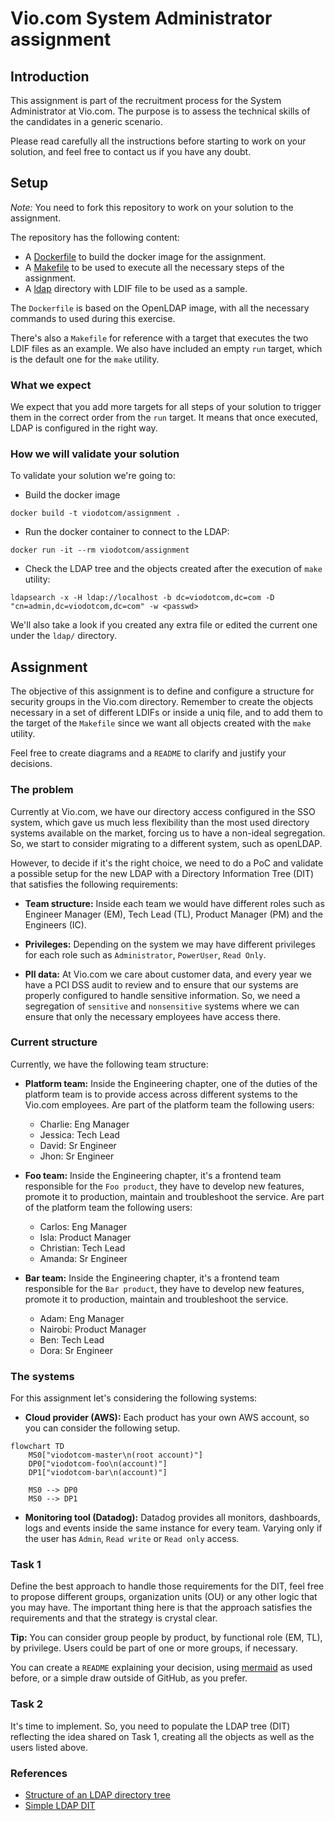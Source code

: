 # Vio.com System Administrator assignment

## Introduction

This assignment is part of the recruitment process for the System Administrator at Vio.com. The purpose is to assess the technical skills of the candidates in a generic scenario.

Please read carefully all the instructions before starting to work on your solution, and feel free to contact us if you have any doubt.

## Setup

*Note:* You need to fork this repository to work on your solution to the assignment.

The repository has the following content:

* A [Dockerfile](./Dockerfile) to build the docker image for the assignment.
* A [Makefile](./Makefile) to be used to execute all the necessary steps of the assignment.
* A [ldap](./ldap/) directory with LDIF file to be used as a sample.

The `Dockerfile` is based on the OpenLDAP image, with all the necessary commands to used during this exercise.

There's also a `Makefile` for reference with a target that executes the two LDIF files as an example. We also have included an empty `run` target, which is the default one for the `make` utility.

### What we expect

We expect that you add more targets for all steps of your solution to trigger them in the correct order from the `run` target. It means that once executed, LDAP is configured in the right way.

### How we will validate your solution

To validate your solution we're going to:

* Build the docker image

```docker
docker build -t viodotcom/assignment .
```

* Run the docker container to connect to the LDAP:

```docker
docker run -it --rm viodotcom/assignment
```

* Check the LDAP tree and the objects created after the execution of `make` utility:

```docker
ldapsearch -x -H ldap://localhost -b dc=viodotcom,dc=com -D "cn=admin,dc=viodotcom,dc=com" -w <passwd>
```

We'll also take a look if you created any extra file or edited the current one under the `ldap/` directory.

## Assignment

The objective of this assignment is to define and configure a structure for security groups in the Vio.com directory.
Remember to create the objects necessary in a set of different LDIFs or inside a uniq file, and to add them to the target of the `Makefile` since we want all objects created with the `make` utility.

Feel free to create diagrams and a `README` to clarify and justify your decisions.

### The problem

Currently at Vio.com, we have our directory access configured in the SSO system, which gave us much less flexibility than the most used directory systems available on the market, forcing us to have a non-ideal segregation. So, we start to consider migrating to a different system, such as openLDAP.

However, to decide if it's the right choice, we need to do a PoC and validate a possible setup for the new LDAP with a Directory Information Tree (DIT) that satisfies the following requirements:

* **Team structure:** Inside each team we would have different roles such as Engineer Manager (EM), Tech Lead (TL), Product Manager (PM) and the Engineers (IC).

* **Privileges:** Depending on the system we may have different privileges for each role such as `Administrator`, `PowerUser`, `Read Only`.

* **PII data:** At Vio.com we care about customer data, and every year we have a PCI DSS audit to review and to ensure that our systems are properly configured to handle sensitive information. So, we need a segregation of `sensitive` and `nonsensitive` systems where we can ensure that only the necessary employees have access there.

### Current structure

Currently, we have the following team structure:

* **Platform team:** Inside the Engineering chapter, one of the duties of the platform team is to provide access across different systems to the Vio.com employees. Are part of the platform team the following users:
  * Charlie: Eng Manager
  * Jessica: Tech Lead
  * David: Sr Engineer
  * Jhon: Sr Engineer

* **Foo team:** Inside the Engineering chapter, it's a frontend team responsible for the `Foo product`, they have to develop new features, promote it to production, maintain and troubleshoot the service. Are part of the platform team the following users:
  * Carlos: Eng Manager
  * Isla: Product Manager
  * Christian: Tech Lead
  * Amanda: Sr Engineer

* **Bar team:** Inside the Engineering chapter, it's a frontend team responsible for the `Bar product`, they have to develop new features, promote it to production, maintain and troubleshoot the service.
  * Adam: Eng Manager
  * Nairobi: Product Manager
  * Ben: Tech Lead
  * Dora: Sr Engineer

### The systems

For this assignment let's considering the following systems:

* **Cloud provider (AWS):** Each product has your own AWS account, so you can consider the following setup.

```mermaid
flowchart TD
    MS0["viodotcom-master\n(root account)"]
    DP0["viodotcom-foo\n(account)"]
    DP1["viodotcom-bar\n(account)"]

    MS0 --> DP0
    MS0 --> DP1
```

* **Monitoring tool (Datadog):** Datadog provides all monitors, dashboards, logs and events inside the same instance for every team. Varying only if the user has `Admin`, `Read write` or `Read only` access.

### Task 1

Define the best approach to handle those requirements for the DIT, feel free to propose different groups, organization units (OU) or any other logic that you may have. The important thing here is that the approach satisfies the requirements and that the strategy is crystal clear.

**Tip:** You can consider group people by product, by functional role (EM, TL), by privilege. Users could be part of one or more groups, if necessary.

You can create a `README` explaining your decision, using [mermaid](https://github.com/mermaid-js/mermaid) as used before, or a simple draw outside of GitHub, as you prefer.

### Task 2

It's time to implement. So, you need to populate the LDAP tree (DIT) reflecting the idea shared on Task 1, creating all the objects as well as the users listed above.

### References

* [Structure of an LDAP directory tree](http://www.novell.com/documentation/opensuse110/opensuse110_reference/data/sec_ldap_tree.html)
* [Simple LDAP DIT](https://www.zytrax.com/books/ldap/ch5/)
